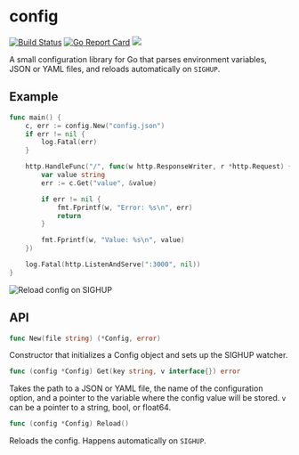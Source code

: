 # config

[![Build Status](https://travis-ci.org/joshbetz/config.svg?branch=master)](https://travis-ci.org/joshbetz/config) [![Go Report Card](https://goreportcard.com/badge/github.com/joshbetz/config)](https://goreportcard.com/report/github.com/joshbetz/config) [![](https://godoc.org/github.com/joshbetz/config?status.svg)](http://godoc.org/github.com/joshbetz/config)


A small configuration library for Go that parses environment variables, JSON or YAML
files, and reloads automatically on `SIGHUP`.

## Example

```go
func main() {
	c, err := config.New("config.json")
	if err != nil {
		log.Fatal(err)
	}

	http.HandleFunc("/", func(w http.ResponseWriter, r *http.Request) {
		var value string
		err := c.Get("value", &value)

		if err != nil {
			fmt.Fprintf(w, "Error: %s\n", err)
			return
		}

		fmt.Fprintf(w, "Value: %s\n", value)
	})

	log.Fatal(http.ListenAndServe(":3000", nil))
}
```

![Reload config on SIGHUP](http://i.imgur.com/6H8b6zy.gif)

## API

```go
func New(file string) (*Config, error)
```

Constructor that initializes a Config object and sets up the SIGHUP watcher.

```go
func (config *Config) Get(key string, v interface{}) error
```

Takes the path to a JSON or YAML file, the name of the configuration option, and a
pointer to the variable where the config value will be stored. `v` can be a
pointer to a string, bool, or float64.

```go
func (config *Config) Reload()
```

Reloads the config. Happens automatically on `SIGHUP`.
